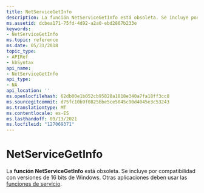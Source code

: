 ```yaml
---
title: NetServiceGetInfo
description: La función NetServiceGetInfo está obsoleta. Se incluye por compatibilidad con versiones de 16 bits de Windows. Otras aplicaciones deben usar las funciones de servicio.
ms.assetid: dcbea171-75fd-4d92-a2a0-ebd2867b233e
keywords:
- NetServiceGetInfo
ms.topic: reference
ms.date: 05/31/2018
topic_type:
- APIRef
- kbSyntax
api_name:
- NetServiceGetInfo
api_type:
- NA
api_location: ''
ms.openlocfilehash: 62db00e1b052cb95828a1818e340a7fa18ff3cc8
ms.sourcegitcommit: d75fc10b9f0825bbe5ce5045c90d4045e3c53243
ms.translationtype: MT
ms.contentlocale: es-ES
ms.lasthandoff: 09/13/2021
ms.locfileid: "127069371"
---
```

# <a name="netservicegetinfo"></a>NetServiceGetInfo

La **función NetServiceGetInfo** está obsoleta. Se incluye por compatibilidad con versiones de 16 bits de Windows. Otras aplicaciones deben usar las [funciones de servicio](/windows/desktop/Services/service-functions).

 

 